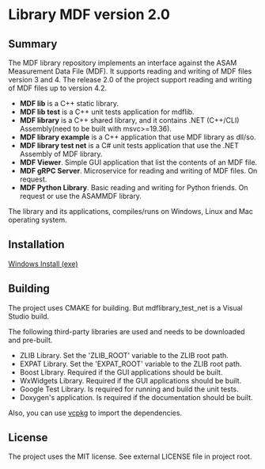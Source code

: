 # Library MDF version 2.0

## Summary

The MDF library repository implements an interface against the ASAM Measurement Data File (MDF). 
It supports reading and writing of MDF files version 3 and 4. 
The release 2.0 of the project support reading and writing of MDF files up to version 4.2. 

- **MDF lib** is a C++ static library.
- **MDF lib test** is a C++ unit tests application for mdflib.
- **MDF library** is a C++ shared library, and it contains .NET (C++/CLI) Assembly(need to be built with msvc>=19.36).
- **MDF library example** is a C++ application that use MDF library as dll/so.
- **MDF library test net** is a C# unit tests application that use the .NET Assembly of MDF library.
- **MDF Viewer**. Simple GUI application that list the contents of an MDF file.
- **MDF gRPC Server**. Microservice for reading and writing of MDF files. On request.
- **MDF Python Library**. Basic reading and writing for Python friends. On request or use the ASAMMDF library.

The library and its applications, compiles/runs on Windows, Linux and Mac operating system.

## Installation

[Windows Install (exe)](https://github.com/ihedvall/mdflib/releases/download/v2.0.%2C0/mdflib.exe)

## Building

The project uses CMAKE for building. But mdflibrary_test_net is a Visual Studio build.

The following third-party libraries are used and needs to be downloaded and pre-built.

- ZLIB Library. Set the 'ZLIB_ROOT' variable to the ZLIB root path.
- EXPAT Library. Set the 'EXPAT_ROOT' variable to the ZLIB root path.
- Boost Library. Required if the GUI applications should be built.
- WxWidgets Library. Required if the GUI applications should be built.
- Google Test Library. Is required for running and build the unit tests.
- Doxygen's application. Is required if the documentation should be built.

Also, you can use [vcpkg](https://github.com/microsoft/vcpkg) to import the dependencies.

## License

The project uses the MIT license. See external LICENSE file in project root.

